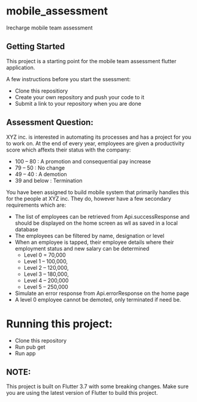 # mobile_assessment

Irecharge mobile team assessment

## Getting Started

This project is a starting point for the mobile team assessment flutter application.

A few instructions before you start the ssessment:

- Clone this repositiory
- Create your own repository and push your code to it
- Submit a link to your repository when you are done

## Assessment Question:

XYZ inc. is interested in automating its processes and has a project for you to work on. At the end of every year, employees are given a productivity score which affexts their status with the company:

- 100 – 80 : A promotion and consequential pay increase
- 79 – 50 : No change
- 49 – 40 : A demotion
- 39 and below : Termination

You have been assigned to build mobile system that primarily handles this for the people at XYZ inc. They do, however have a few secondary requirements which are:

- The list of employees can be retrieved from Api.successResponse and should be displayed on the home screen as wll as saved in a local database
- The employees can be filtered by name, designation or level
- When an employee is tapped, their employee details where their employment status and new salary can be determined
  - Level 0 = 70,000
  - Level 1 – 100,000,
  - Level 2 – 120,000,
  - Level 3 – 180,000,
  - Level 4 – 200,000
  - Level 5 – 250,000
- Simulate an error response from Api.errorResponse on the home page
- A level 0 employee cannot be demoted, only terminated if need be.

# Running this project:
- Clone this repository
- Run pub get
- Run app


## NOTE: 
This project is built on Flutter 3.7 with some breaking changes.
Make sure you are using the latest version of Flutter to build this project.
